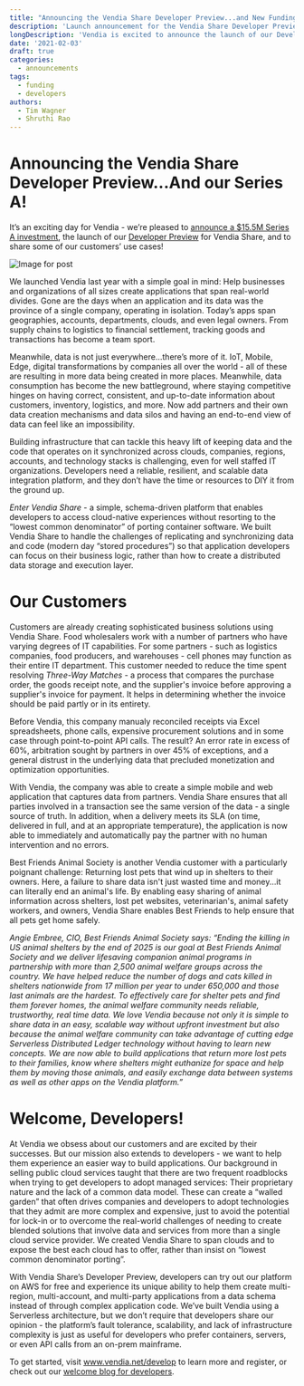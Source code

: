 ```yaml
---
title: "Announcing the Vendia Share Developer Preview...and New Funding!"
description: 'Launch announcement for the Vendia Share Developer Preview and Vendia's Series A'
longDescription: 'Vendia is excited to announce the launch of our Developer Preview release for Vendia Share, enabling developers to experience the platform at no cost. Vendia is also pleased to announce the completion of our Series A investment, led by Canvas Ventures.'
date: '2021-02-03'
draft: true
categories:
  - announcements
tags:
  - funding
  - developers
authors:
  - Tim Wagner
  - Shruthi Rao
---
```


Announcing the Vendia Share Developer Preview...And our Series A!
=================================================================

It’s an exciting day for Vendia - we’re pleased to [announce a $15.5M Series A investment](https://www.vendia.net/blog/series-a-announcement),
the launch of our [Developer Preview](https://www.vendia.net/blog/getting-started-with-vendia-share)
for Vendia Share, and to share some of our customers’ use cases!

![Image for post](https://d24nhiikxn5jns.cloudfront.net/images/product/2021-02-02-vendia-explorer.jpg)

We launched Vendia last year with a simple goal in mind: Help businesses and organizations
of all sizes create applications that span real-world divides. Gone are the days
when an application and its data was the province of a single company, operating
in isolation. Today’s apps span geographies, accounts, departments, clouds, and
even legal owners. From supply chains to logistics to financial settlement,
tracking goods and transactions has become a team sport.

Meanwhile, data is not just everywhere...there’s more of it. IoT, Mobile, Edge,
digital transformations by companies all over the world - all of these are
resulting in more data being created in more places. Meanwhile, data consumption
has become the new battleground, where staying competitive hinges on having
correct, consistent, and up-to-date information about customers, inventory,
logistics, and more. Now add partners and their own data creation mechanisms
and data silos and having an end-to-end view of data can feel like an impossibility.

Building infrastructure that can tackle this heavy lift of keeping data and the
code that operates on it synchronized across clouds, companies, regions,
accounts, and technology stacks is challenging, even for well staffed IT
organizations. Developers need a reliable, resilient, and scalable data
integration platform, and they don’t have the time or resources to DIY it from
the ground up.

_Enter Vendia Share_ - a simple, schema-driven platform that enables developers
to access cloud-native experiences without resorting to the “lowest common
denominator” of porting container software. We built Vendia Share to handle the
challenges of replicating and synchronizing data and code (modern day
“stored procedures”) so that application developers can focus on their business
logic, rather than how to create a distributed data storage and execution layer.

Our Customers
=============
Customers are already creating sophisticated business solutions using Vendia
Share. Food wholesalers work with a number of partners who have varying degrees
of IT capabilities. For some partners - such as logistics companies, food
producers, and warehouses - cell phones may function as their entire IT
department. This customer needed to reduce the time spent resolving
_Three-Way Matches_ - a process that compares the purchase order, the goods
receipt note, and the supplier's invoice before approving a supplier's invoice
for payment. It helps in determining whether the invoice should be paid partly
or in its entirety.

Before Vendia, this company manualy reconciled receipts via Excel spreadsheets,
phone calls, expensive procurement solutions and in some case through
point-to-point API calls. The result? An error rate in excess of 60%,
arbitration sought by partners in over 45% of exceptions, and a general distrust
in the underlying data that precluded monetization and optimization opportunities.

With Vendia, the company was able to create a simple mobile and web application
that captures data from partners. Vendia Share ensures that all parties involved
in a transaction see the same version of the data - a single source of truth.
In addition, when a delivery meets its SLA (on time, delivered in full,
and at an appropriate temperature), the application is now able to immediately
and automatically pay the partner with no human intervention and no errors.

Best Friends Animal Society is another Vendia customer with a particularly
poignant challenge: Returning lost pets that wind up in shelters to their
owners. Here, a failure to share data isn't just wasted time and money...it
can literally end an animal's life. By enabling easy sharing of animal
information across shelters, lost pet websites, veterinarian's, animal
safety workers, and owners, Vendia Share enables Best Friends to help ensure
that all pets get home safely.

_Angie Embree, CIO, Best Friends Animal Society says: “Ending the killing in US
animal shelters by the end of 2025 is our goal at Best Friends Animal Society
and we deliver lifesaving companion animal programs in partnership with more
than 2,500 animal welfare groups across the country. We have helped reduce the
number of dogs and cats killed in shelters nationwide from 17 million per year
to under 650,000 and those last animals are the hardest. To effectively care for
shelter pets and find them forever homes, the animal welfare community needs
reliable, trustworthy, real time data. We love Vendia because not only it is
simple to share data in an easy, scalable way without upfront investment but
also because the animal welfare community can take advantage of cutting edge
Serverless Distributed Ledger technology without having to learn new concepts.
We are now able to build applications that return more lost pets to their
families, know where shelters might euthanize for space and help them by moving
those animals, and easily exchange data between systems as well as other apps
on the Vendia platform.”_

Welcome, Developers!
====================

At Vendia we obsess about our customers and are excited by their successes.
But our mission also extends to developers - we want to help them experience an
easier way to build applications. Our background in selling public cloud services
taught that there are two frequent roadblocks when trying to get developers to
adopt managed services: Their proprietary nature and the lack of a common data
model. These can create a “walled garden” that often drives companies and
developers to adopt technologies that they admit are more complex and expensive,
just to avoid the potential for lock-in or to overcome the real-world challenges
of needing to create blended solutions that involve data and services from more
than a single cloud service provider. We created Vendia Share to span clouds and
to expose the best each cloud has to offer, rather than insist on “lowest common
denominator porting”.

With Vendia Share’s Developer Preview, developers can try out our platform on AWS for
free and experience its unique ability to help them create multi-region,
multi-account, and multi-party applications from a data schema instead of through
complex application code. We’ve built Vendia using a Serverless architecture,
but we don’t require that developers share our opinion - the platform’s fault
tolerance, scalability, and lack of infrastructure complexity is
just as useful for developers who prefer containers, servers, or even API calls
from an on-prem mainframe.

To get started, visit www.vendia.net/develop to learn more and register, or
check out our [welcome blog for developers](https://www.vendia.net/blog/getting-started-with-vendia-share).
